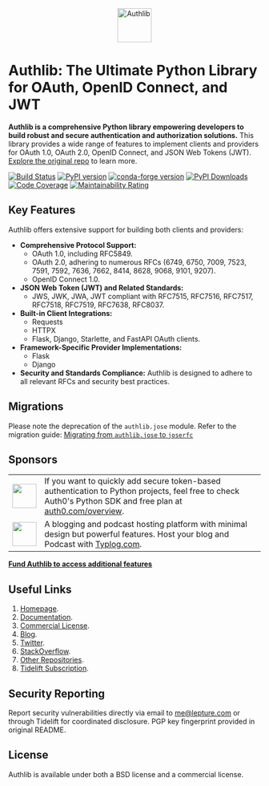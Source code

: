<div align="center">

<picture>
  <source media="(prefers-color-scheme: dark)" srcset="docs/_static/dark-logo.svg" />
  <img alt="Authlib" src="docs/_static/light-logo.svg" height="68" />
</picture>

</div>

# Authlib: The Ultimate Python Library for OAuth, OpenID Connect, and JWT

**Authlib is a comprehensive Python library empowering developers to build robust and secure authentication and authorization solutions.** This library provides a wide range of features to implement clients and providers for OAuth 1.0, OAuth 2.0, OpenID Connect, and JSON Web Tokens (JWT).  [Explore the original repo](https://github.com/authlib/authlib) to learn more.

[![Build Status](https://github.com/authlib/authlib/workflows/tests/badge.svg)](https://github.com/authlib/authlib/actions)
[![PyPI version](https://img.shields.io/pypi/v/authlib.svg)](https://pypi.org/project/authlib)
[![conda-forge version](https://img.shields.io/conda/v/conda-forge/authlib.svg?label=conda-forge&colorB=0090ff)](https://anaconda.org/conda-forge/authlib)
[![PyPI Downloads](https://static.pepy.tech/badge/authlib/month)](https://pepy.tech/projects/authlib)
[![Code Coverage](https://codecov.io/gh/authlib/authlib/graph/badge.svg?token=OWTdxAIsPI)](https://codecov.io/gh/authlib/authlib)
[![Maintainability Rating](https://sonarcloud.io/api/project_badges/measure?project=authlib_authlib&metric=sqale_rating)](https://sonarcloud.io/summary/new_code?id=authlib_authlib)

## Key Features

Authlib offers extensive support for building both clients and providers:

*   **Comprehensive Protocol Support:**
    *   OAuth 1.0, including RFC5849.
    *   OAuth 2.0, adhering to numerous RFCs (6749, 6750, 7009, 7523, 7591, 7592, 7636, 7662, 8414, 8628, 9068, 9101, 9207).
    *   OpenID Connect 1.0.
*   **JSON Web Token (JWT) and Related Standards:**
    *   JWS, JWK, JWA, JWT compliant with RFC7515, RFC7516, RFC7517, RFC7518, RFC7519, RFC7638, RFC8037.
*   **Built-in Client Integrations:**
    *   Requests
    *   HTTPX
    *   Flask, Django, Starlette, and FastAPI OAuth clients.
*   **Framework-Specific Provider Implementations:**
    *   Flask
    *   Django
*   **Security and Standards Compliance:** Authlib is designed to adhere to all relevant RFCs and security best practices.

## Migrations

Please note the deprecation of the `authlib.jose` module.  Refer to the migration guide: [Migrating from `authlib.jose` to `joserfc`](https://jose.authlib.org/en/dev/migrations/authlib/)

## Sponsors

<table>
<tr>
<td><img align="middle" width="48" src="https://cdn.auth0.com/website/website/favicons/auth0-favicon.svg"></td>
<td>If you want to quickly add secure token-based authentication to Python projects, feel free to check Auth0's Python SDK and free plan at <a href="https://auth0.com/overview?utm_source=GHsponsor&utm_medium=GHsponsor&utm_campaign=authlib&utm_content=auth">auth0.com/overview</a>.</td>
</tr>
<tr>
<td><img align="middle" width="48" src="https://typlog.com/assets/icon-white.svg"></td>
<td>A blogging and podcast hosting platform with minimal design but powerful features. Host your blog and Podcast with <a href="https://typlog.com/">Typlog.com</a>.
</td>
</tr>
</table>

[**Fund Authlib to access additional features**](https://docs.authlib.org/en/latest/community/funding.html)

## Useful Links

1.  [Homepage](https://authlib.org/).
2.  [Documentation](https://docs.authlib.org/).
3.  [Commercial License](https://authlib.org/plans).
4.  [Blog](https://blog.authlib.org/).
5.  [Twitter](https://twitter.com/authlib).
6.  [StackOverflow](https://stackoverflow.com/questions/tagged/authlib).
7.  [Other Repositories](https://github.com/authlib).
8.  [Tidelift Subscription](https://tidelift.com/subscription/pkg/pypi-authlib?utm_source=pypi-authlib&utm_medium=referral&utm_campaign=links).

## Security Reporting

Report security vulnerabilities directly via email to <me@lepture.com> or through Tidelift for coordinated disclosure.  PGP key fingerprint provided in original README.

## License

Authlib is available under both a BSD license and a commercial license.